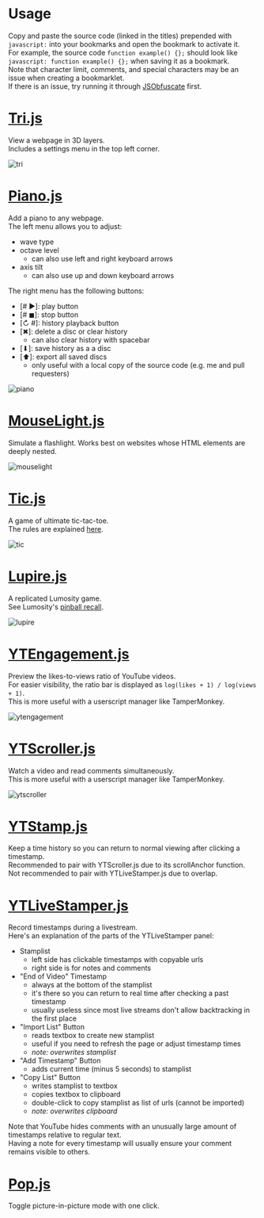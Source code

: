 # Usage
Copy and paste the source code (linked in the titles) prepended with `javascript:` into your bookmarks and open the bookmark to activate it.  
For example, the source code `function example() {};` should look like `javascript: function example() {};` when saving it as a bookmark.  
Note that character limit, comments, and special characters may be an issue when creating a bookmarklet.  
If there is an issue, try running it through [JSObfuscate](https://www.cleancss.com/javascript-obfuscate/) first.

# [Tri.js](https://raw.githubusercontent.com/Krazete/bookmarklets/master/tri.js)
View a webpage in 3D layers.  
Includes a settings menu in the top left corner.

![tri](https://github.com/Krazete/bookmarklets/blob/master/gif/dithered/tri.gif)

# [Piano.js](https://raw.githubusercontent.com/Krazete/bookmarklets/master/piano.js)
Add a piano to any webpage.  
The left menu allows you to adjust:
- wave type
- octave level
  - can also use left and right keyboard arrows
- axis tilt
  - can also use  up and down keyboard arrows

The right menu has the following buttons:
- \[# ▶\]: play button
- \[# ◼\]: stop button
- \[↻ #\]: history playback button
- \[✖\]: delete a disc or clear history
  - can also clear history with spacebar
- \[⬇\]: save history as a a disc
- \[⬆︎\]: export all saved discs
  - only useful with a local copy of the source code (e.g. me and pull requesters)

![piano](https://github.com/Krazete/bookmarklets/blob/master/gif/dithered/piano.gif)

# [MouseLight.js](https://raw.githubusercontent.com/Krazete/bookmarklets/master/mouselight.js)
Simulate a flashlight. Works best on websites whose HTML elements are deeply nested.

![mouselight](https://github.com/Krazete/bookmarklets/blob/master/gif/dithered/mouselight.gif)

# [Tic.js](https://raw.githubusercontent.com/Krazete/bookmarklets/master/tic.js)
A game of ultimate tic-tac-toe.  
The rules are explained [here](https://mathwithbaddrawings.com/2013/06/16/ultimate-tic-tac-toe/).

![tic](https://github.com/Krazete/bookmarklets/blob/master/gif/dithered/tic.gif)

# [Lupire.js](https://raw.githubusercontent.com/Krazete/bookmarklets/master/lupire.js)
A replicated Lumosity game.  
See Lumosity's [pinball recall](https://www.lumosity.com/brain-games/pinball-recall).

![lupire](https://github.com/Krazete/bookmarklets/blob/master/gif/dithered/lupire.gif)

# [YTEngagement.js](https://raw.githubusercontent.com/Krazete/bookmarklets/master/ytengagement.js)
Preview the likes-to-views ratio of YouTube videos.  
For easier visibility, the ratio bar is displayed as `log(likes + 1) / log(views + 1)`.  
This is more useful with a userscript manager like TamperMonkey.

![ytengagement](https://github.com/Krazete/bookmarklets/blob/master/gif/dithered/ytsentiment.gif)

# [YTScroller.js](https://raw.githubusercontent.com/Krazete/bookmarklets/master/ytscroller.js)
Watch a video and read comments simultaneously.  
This is more useful with a userscript manager like TamperMonkey.

![ytscroller](https://github.com/Krazete/bookmarklets/blob/master/gif/dithered/ytscroller.gif)

# [YTStamp.js](https://raw.githubusercontent.com/Krazete/bookmarklets/master/ytstamp.js)
Keep a time history so you can return to normal viewing after clicking a timestamp.  
Recommended to pair with YTScroller.js due to its scrollAnchor function.  
Not recommended to pair with YTLiveStamper.js due to overlap.

# [YTLiveStamper.js](https://raw.githubusercontent.com/Krazete/bookmarklets/master/ytlivestamper.js)
Record timestamps during a livestream.  
Here's an explanation of the parts of the YTLiveStamper panel:

- Stamplist
  - left side has clickable timestamps with copyable urls
  - right side is for notes and comments
- "End of Video" Timestamp
  - always at the bottom of the stamplist
  - it's there so you can return to real time after checking a past timestamp
  - usually useless since most live streams don't allow backtracking in the first place
- "Import List" Button
  - reads textbox to create new stamplist
  - useful if you need to refresh the page or adjust timestamp times
  - *note: overwrites stamplist*
- "Add Timestamp" Button
  - adds current time (minus 5 seconds) to stamplist
- "Copy List" Button
  - writes stamplist to textbox
  - copies textbox to clipboard
  - double-click to copy stamplist as list of urls (cannot be imported)
  - *note: overwrites clipboard*

Note that YouTube hides comments with an unusually large amount of timestamps relative to regular text.  
Having a note for every timestamp will usually ensure your comment remains visible to others.

# [Pop.js](https://raw.githubusercontent.com/Krazete/bookmarklets/master/pop.js)
Toggle picture-in-picture mode with one click.
